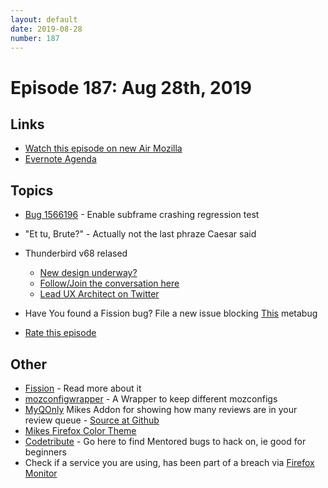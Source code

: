 ```yaml
---
layout: default
date: 2019-08-28
number: 187
---
```


# Episode 187: Aug 28th, 2019

## Links
* [Watch this episode on new Air Mozilla](https://air.mozilla.org/event-redirect/341356/)
* [Evernote Agenda](https://www.evernote.com/shard/s434/client/snv?noteGuid=bbffe54f-ac49-4925-9649-531cbcfef79d&noteKey=994d699becb4eff1&sn=https%3A%2F%2Fwww.evernote.com%2Fshard%2Fs434%2Fsh%2Fbbffe54f-ac49-4925-9649-531cbcfef79d%2F994d699becb4eff1&title=August%2B28th%252C%2B2019%2B-%2BEpisode%2B187)

## Topics
* [Bug 1566196](https://bugzilla.mozilla.org/show_bug.cgi?id=1566196) - Enable subframe crashing regression test
* "Et tu, Brute?" - Actually not the last phraze Caesar said
* Thunderbird v68 relased
  - [New design underway?](https://invis.io/EPT0H6ZY2WD)
  - [Follow/Join the conversation here](https://thunderbird.topicbox.com/groups/ux/Tc7a6a67754ee87b1/thunderbird-76-bonanza)
  - [Lead UX Architect on Twitter](https://twitter.com/alecaddd)
* Have You found a Fission bug? File a new issue blocking [This](https://bugzilla.mozilla.org/show_bug.cgi?id=fission-dogfooding) metabug

* [Rate this episode](https://forms.gle/4fMbeZNkPP4yFoAN9)

## Other
* [Fission](https://firefox-source-docs.mozilla.org/dom/dom/Fission.html) - Read more about it
* [mozconfigwrapper](https://github.com/ahal/mozconfigwrapper) - A Wrapper to keep different mozconfigs
* [MyQOnly](https://addons.mozilla.org/en-US/firefox/addon/myqonly/) Mikes Addon for showing how many reviews are in your review queue - [Source at Github](https://github.com/mikeconley/myqonly)
* [Mikes Firefox Color Theme](https://addons.mozilla.org/en-US/firefox/addon/electricbluegaloo/)
* [Codetribute](https://codetribute.mozilla.org/) - Go here to find Mentored bugs to hack on, ie good for beginners
* Check if a service you are using, has been part of a breach via [Firefox Monitor](https://monitor.firefox.com/breaches)
